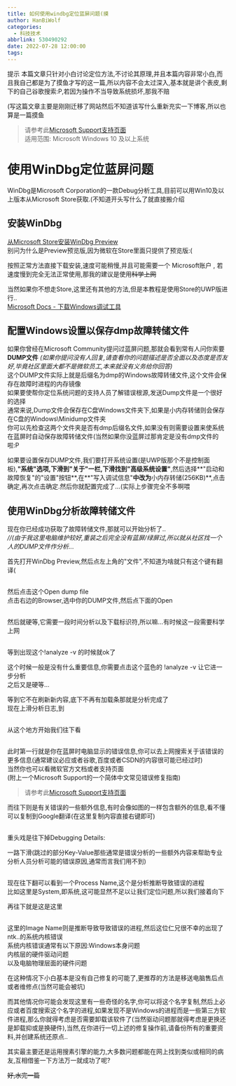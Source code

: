 ```yaml
---
title: 如何使用windbg定位蓝屏问题(摸
author: HanBiWolf
categories:
  - 科技技术
abbrlink: 530490292
date: 2022-07-28 12:00:00
tags:
---
```

提示 本篇文章只针对小白讨论定位方法,不讨论其原理,并且本篇内容非常小白,而且我自己都是为了摸鱼才写的这一篇,所以内容不会太过深入,基本就是讲个表皮,剩下的自己谷歌搜索:P,若因为操作不当导致系统损坏,那我不赔

(写这篇文章主要是刚刚迁移了网站然后不知道该写什么重新充实一下博客,所以也算是一篇摸鱼

> 请参考此[Microsoft Support支持页面][1]  
> 适用范围: Microsoft Windows 10 及以上系统

# 使用WinDbg定位蓝屏问题

WinDbg是Microsoft Corporation的一款Debug分析工具,目前可以用Win10及以上版本从Microsoft Store获取.(不知道开头写什么了就直接搬介绍

## 安装WinDbg

[从Microsoft Store安装WinDbg Preview][2]  
别问为什么是Preview预览版,因为微软在Store里面只提供了预览版:(

按照正常方法直接下载安装,速度可能稍慢,并且可能需要一个 Microsoft账户 , 若速度慢到完全无法正常使用,那我的建议是使用<del>科学上网</del>

当然如果你不想走Store,这里还有其他的方法,但是本教程是使用Store的UWP版进行..  
[Microsoft Docs - 下载Windows调试工具][3]

## 配置Windows设置以保存dmp故障转储文件

如果你曾经在Microsoft Community提问过蓝屏问题,那就会看到常有人问你索要**DUMP文件** _(如果你提问没有人回复,请查看你的问题描述是否全面以及态度是否友好,毕竟社区里面大都不是微软员工,本来就没有义务给你回答)_  
这个DUMP文件实际上就是后缀名为dmp的Windows故障转储文件,这个文件会保存在故障时进程的内存镜像  
如果要使帮你定位系统问题的支持人员了解错误根源,发送Dump文件是一个很好的选择  
通常来说,Dump文件会保存在C盘Windows文件夹下,如果是小内存转储则会保存在C盘的Windows\Minidump文件夹  
你可以先检查这两个文件夹是否有dmp后缀名文件,如果没有则需要设置来使系统在蓝屏时自动保存故障转储文件(当然如果你没蓝屏过那肯定是没有dmp文件的啦:P

如果要设置保存DUMP文件,我们要打开系统设置(是UWP版那个不是控制面板),**"系统"**选项,下滑到**"关于"**一栏,下滑找到**"高级系统设置"**,然后选择**"启动和故障恢复"的"设置"按钮**,在**"写入调试信息"**中改为**小内存转储(256KB)**,点击确定,再次点击确定.然后你就配置完成了...(实际上步骤完全不多啊喂

## 使用WinDbg分析故障转储文件

现在你已经成功获取了故障转储文件,那就可以开始分析了..  
_//(由于我这里电脑维护较好,重装之后完全没有蓝屏/绿屏过,所以就从社区找一个人的DUMP文件作分析..._

首先打开WinDbg Preview,然后点左上角的"文件",不知道为啥就只有这个键有翻译(  


<div class='fancybox-wrapper lazyload-container-unload' data-fancybox='post-images' href='https://bn1301files.storage.live.com/y4mtsPL_TlqTpUqaLsN0wIHNeIdpK7YmdmpgrlSOYuXxxvKw_GiKGpcl21YV26PU-TedSNl1VliXJcZM0buVov2enKmLOl9ts0OSiVZh5s0gUznHXo-hewoTiHjPj_tUTIITSQ-zQDctODxszYgogPWcxsP9wrjfIgO3A58F1ellOV29DwdLBNoL0pMlK0ciGbj?width=660&height=390&cropmode=none'>
  <img class="lazyload lazyload-style-8" src="data:image/svg+xml;base64,PCEtLUFyZ29uTG9hZGluZy0tPgo8c3ZnIHdpZHRoPSIxIiBoZWlnaHQ9IjEiIHhtbG5zPSJodHRwOi8vd3d3LnczLm9yZy8yMDAwL3N2ZyIgc3Ryb2tlPSIjZmZmZmZmMDAiPjxnPjwvZz4KPC9zdmc+"  data-original="https://bn1301files.storage.live.com/y4mtsPL_TlqTpUqaLsN0wIHNeIdpK7YmdmpgrlSOYuXxxvKw_GiKGpcl21YV26PU-TedSNl1VliXJcZM0buVov2enKmLOl9ts0OSiVZh5s0gUznHXo-hewoTiHjPj_tUTIITSQ-zQDctODxszYgogPWcxsP9wrjfIgO3A58F1ellOV29DwdLBNoL0pMlK0ciGbj?width=660&height=390&cropmode=none" src="data:image/png;base64,iVBORw0KGgoAAAANSUhEUgAAAAEAAAABCAYAAAAfFcSJAAAAAXNSR0IArs4c6QAAAARnQU1BAACxjwv8YQUAAAAJcEhZcwAADsQAAA7EAZUrDhsAAAANSURBVBhXYzh8+PB/AAffA0nNPuCLAAAAAElFTkSuQmCC" alt="点击Open dump file" />
</div>

  
然后点击这个Open dump file  
点击右边的Browser,选中你的DUMP文件,然后点下面的Open  


<div class='fancybox-wrapper lazyload-container-unload' data-fancybox='post-images' href='https://bn1301files.storage.live.com/y4mEcczwVzGZs3Ee1Z-_Rrj5LGPuS-EQUkjqQKO2aoL9Gyo9JS5dtt5ypuIBVCiVeFZanjcsaPzlQm4tfBXHhZAFkFFQLWRds_tAFMCep82aDISRqhomtqtj4tzKgOSpFpPBroPatKcFLpLVkDrUn2rjk4UKLoeO8vQLB6n4OfM2nqE_bwIUCXldA19fz0YaxLR?width=660&height=390&cropmode=none'>
  <img class="lazyload lazyload-style-8" src="data:image/svg+xml;base64,PCEtLUFyZ29uTG9hZGluZy0tPgo8c3ZnIHdpZHRoPSIxIiBoZWlnaHQ9IjEiIHhtbG5zPSJodHRwOi8vd3d3LnczLm9yZy8yMDAwL3N2ZyIgc3Ryb2tlPSIjZmZmZmZmMDAiPjxnPjwvZz4KPC9zdmc+"  data-original="https://bn1301files.storage.live.com/y4mEcczwVzGZs3Ee1Z-_Rrj5LGPuS-EQUkjqQKO2aoL9Gyo9JS5dtt5ypuIBVCiVeFZanjcsaPzlQm4tfBXHhZAFkFFQLWRds_tAFMCep82aDISRqhomtqtj4tzKgOSpFpPBroPatKcFLpLVkDrUn2rjk4UKLoeO8vQLB6n4OfM2nqE_bwIUCXldA19fz0YaxLR?width=660&height=390&cropmode=none" src="data:image/png;base64,iVBORw0KGgoAAAANSUhEUgAAAAEAAAABCAYAAAAfFcSJAAAAAXNSR0IArs4c6QAAAARnQU1BAACxjwv8YQUAAAAJcEhZcwAADsQAAA7EAZUrDhsAAAANSURBVBhXYzh8+PB/AAffA0nNPuCLAAAAAElFTkSuQmCC" alt="选中打开" />
</div>

然后就硬等,它需要一段时间分析以及下载标识符,所以嘛...有时候这一段需要科学上网  


<div class='fancybox-wrapper lazyload-container-unload' data-fancybox='post-images' href='https://bn1301files.storage.live.com/y4mWxmR8j7jG_iFkQwpIkMG32Vj3Yf8h2Nh51dzer8twwMFXMyPhKoN2NCuJeLd5Jt3ZfNBgsUBduYtyuu8LdnhEAWfVFFRaCG-XewqbzYJrliP7oczWQdRVnXTsWuEpHHGFkdZw0BMyBPc9kNR07eOYocBAiQ6pqlXnkccEFTQ_2IYWtXKjhFM9tO2bcqKWY20?width=660&height=390&cropmode=none'>
  <img class="lazyload lazyload-style-8" src="data:image/svg+xml;base64,PCEtLUFyZ29uTG9hZGluZy0tPgo8c3ZnIHdpZHRoPSIxIiBoZWlnaHQ9IjEiIHhtbG5zPSJodHRwOi8vd3d3LnczLm9yZy8yMDAwL3N2ZyIgc3Ryb2tlPSIjZmZmZmZmMDAiPjxnPjwvZz4KPC9zdmc+"  data-original="https://bn1301files.storage.live.com/y4mWxmR8j7jG_iFkQwpIkMG32Vj3Yf8h2Nh51dzer8twwMFXMyPhKoN2NCuJeLd5Jt3ZfNBgsUBduYtyuu8LdnhEAWfVFFRaCG-XewqbzYJrliP7oczWQdRVnXTsWuEpHHGFkdZw0BMyBPc9kNR07eOYocBAiQ6pqlXnkccEFTQ_2IYWtXKjhFM9tO2bcqKWY20?width=660&height=390&cropmode=none" src="data:image/png;base64,iVBORw0KGgoAAAANSUhEUgAAAAEAAAABCAYAAAAfFcSJAAAAAXNSR0IArs4c6QAAAARnQU1BAACxjwv8YQUAAAAJcEhZcwAADsQAAA7EAZUrDhsAAAANSURBVBhXYzh8+PB/AAffA0nNPuCLAAAAAElFTkSuQmCC" alt="等到这个页面" />
</div>

  
等到出现这个!analyze -v 的时候就ok了

这个时候一般是没有什么重要信息,你需要点击这个蓝色的 !analyze -v 让它进一步分析  
之后又是硬等...

等到它不在刷新新内容,底下不再有加载条那就是分析完成了  
现在上滑分析日志,到  


<div class='fancybox-wrapper lazyload-container-unload' data-fancybox='post-images' href='https://bn1301files.storage.live.com/y4m2fJNp7pL1vJUjlTXgoXd7n57oiXYZIqZC0cxPXM7di-ITVFc2IKNaYDeHJZG6Wzz8k7G8RiDOgWgNO3ryFb-lujWXNKT4dwkBZUkoc8oBQnMHt677VG8x52ARRyoeScrWXWugVUibzEcJJ02SSasnB1Xb0tuF3i3eHPevwFG_7VzzUuB73_zrELJX4z5z_iy?width=660&height=390&cropmode=none'>
  <img class="lazyload lazyload-style-8" src="data:image/svg+xml;base64,PCEtLUFyZ29uTG9hZGluZy0tPgo8c3ZnIHdpZHRoPSIxIiBoZWlnaHQ9IjEiIHhtbG5zPSJodHRwOi8vd3d3LnczLm9yZy8yMDAwL3N2ZyIgc3Ryb2tlPSIjZmZmZmZmMDAiPjxnPjwvZz4KPC9zdmc+"  data-original="https://bn1301files.storage.live.com/y4m2fJNp7pL1vJUjlTXgoXd7n57oiXYZIqZC0cxPXM7di-ITVFc2IKNaYDeHJZG6Wzz8k7G8RiDOgWgNO3ryFb-lujWXNKT4dwkBZUkoc8oBQnMHt677VG8x52ARRyoeScrWXWugVUibzEcJJ02SSasnB1Xb0tuF3i3eHPevwFG_7VzzUuB73_zrELJX4z5z_iy?width=660&height=390&cropmode=none" src="data:image/png;base64,iVBORw0KGgoAAAANSUhEUgAAAAEAAAABCAYAAAAfFcSJAAAAAXNSR0IArs4c6QAAAARnQU1BAACxjwv8YQUAAAAJcEhZcwAADsQAAA7EAZUrDhsAAAANSURBVBhXYzh8+PB/AAffA0nNPuCLAAAAAElFTkSuQmCC" alt="就这玩意" />
</div>

从这个地方开始我们往下看  


<div class='fancybox-wrapper lazyload-container-unload' data-fancybox='post-images' href='https://bn1301files.storage.live.com/y4mmTv4l0ohoBCWgiGjF3ccVhqx83Ny9CcLIKK5TLCQVH42cychxPy0rzJgGl5-iJOB8k5_E0dthCDhoeaQQrFTxGEqaNpimHe7ulgJq-t3AERu93WkzYSFZZBjyDruUwuarcrn16dQR3re7cp78TJS5T1hKlwdDC6e6rGFoFZRMm-ujzdTEGZ1_ads-dXFH7N2?width=660&height=390&cropmode=none'>
  <img class="lazyload lazyload-style-8" src="data:image/svg+xml;base64,PCEtLUFyZ29uTG9hZGluZy0tPgo8c3ZnIHdpZHRoPSIxIiBoZWlnaHQ9IjEiIHhtbG5zPSJodHRwOi8vd3d3LnczLm9yZy8yMDAwL3N2ZyIgc3Ryb2tlPSIjZmZmZmZmMDAiPjxnPjwvZz4KPC9zdmc+"  data-original="https://bn1301files.storage.live.com/y4mmTv4l0ohoBCWgiGjF3ccVhqx83Ny9CcLIKK5TLCQVH42cychxPy0rzJgGl5-iJOB8k5_E0dthCDhoeaQQrFTxGEqaNpimHe7ulgJq-t3AERu93WkzYSFZZBjyDruUwuarcrn16dQR3re7cp78TJS5T1hKlwdDC6e6rGFoFZRMm-ujzdTEGZ1_ads-dXFH7N2?width=660&height=390&cropmode=none" src="data:image/png;base64,iVBORw0KGgoAAAANSUhEUgAAAAEAAAABCAYAAAAfFcSJAAAAAXNSR0IArs4c6QAAAARnQU1BAACxjwv8YQUAAAAJcEhZcwAADsQAAA7EAZUrDhsAAAANSURBVBhXYzh8+PB/AAffA0nNPuCLAAAAAElFTkSuQmCC" alt="第一行" />
</div>

  
此时第一行就是你在蓝屏时电脑显示的错误信息,你可以去上网搜索关于该错误的更多信息(通常建议必应或者谷歌,百度或者CSDN的内容很可能已经过时)  
当然你也可以看微软官方文档或者支持页面  
(附上一个Microsoft Support的一个简体中文常见错误修复指南)

> 请参考此[Microsoft Support支持页面][1]

而往下则是有关错误的一些额外信息,有时会像如图的一样包含额外的信息,看不懂可以复制到Google翻译(在这里复制内容直接右键即可)  


<div class='fancybox-wrapper lazyload-container-unload' data-fancybox='post-images' href='https://bn1301files.storage.live.com/y4menFeJ2ehNeOFXbaEHNsgb8ct8wk9Rfn_dAg9sRvVp0nRD2gIAOsn4MHJF79gdfyGi8RUW61S4CUbvQcKC9Qc5rhBZaoac-nGA9E__Udex0s73x2kFwsAvXO0lXaPqWk84QW715y-BYeGMICtIou1BLuWjZR1iKKFARIn4iReK2kXsl0gVcDC6jVeTltMjc5c?width=660&height=390&cropmode=none'>
  <img class="lazyload lazyload-style-8" src="data:image/svg+xml;base64,PCEtLUFyZ29uTG9hZGluZy0tPgo8c3ZnIHdpZHRoPSIxIiBoZWlnaHQ9IjEiIHhtbG5zPSJodHRwOi8vd3d3LnczLm9yZy8yMDAwL3N2ZyIgc3Ryb2tlPSIjZmZmZmZmMDAiPjxnPjwvZz4KPC9zdmc+"  data-original="https://bn1301files.storage.live.com/y4menFeJ2ehNeOFXbaEHNsgb8ct8wk9Rfn_dAg9sRvVp0nRD2gIAOsn4MHJF79gdfyGi8RUW61S4CUbvQcKC9Qc5rhBZaoac-nGA9E__Udex0s73x2kFwsAvXO0lXaPqWk84QW715y-BYeGMICtIou1BLuWjZR1iKKFARIn4iReK2kXsl0gVcDC6jVeTltMjc5c?width=660&height=390&cropmode=none" src="data:image/png;base64,iVBORw0KGgoAAAANSUhEUgAAAAEAAAABCAYAAAAfFcSJAAAAAXNSR0IArs4c6QAAAARnQU1BAACxjwv8YQUAAAAJcEhZcwAADsQAAA7EAZUrDhsAAAANSURBVBhXYzh8+PB/AAffA0nNPuCLAAAAAElFTkSuQmCC" alt="额外信息" />
</div>

重头戏是往下掉Debugging Details:

一路下滑(跳过的部分Key-Value那些通常是错误分析的一些额外内容来帮助专业分析人员分析可能的错误原因,通常而言我们用不到)

<div class='fancybox-wrapper lazyload-container-unload' data-fancybox='post-images' href='https://bn1301files.storage.live.com/y4mYELLI24gQbGebgTUz-zf3Oq-chGUL_Drfyn9CxWcEyI6tKu5Jg-nnr42LO0RH5qnaP-IaBVTem_6cQ8b3YGSwKh3VOqMnKTZ27VUWCJdFQr_FrqFQjp8IMYlS1wUWSt0qLSDMX-y7FXFBBJp60ihOVOXbW0hPLyzvaTPRTOg8P-Az1WzyYEmzIR22QVw43s0?width=660&height=390&cropmode=none'>
  <img class="lazyload lazyload-style-8" src="data:image/svg+xml;base64,PCEtLUFyZ29uTG9hZGluZy0tPgo8c3ZnIHdpZHRoPSIxIiBoZWlnaHQ9IjEiIHhtbG5zPSJodHRwOi8vd3d3LnczLm9yZy8yMDAwL3N2ZyIgc3Ryb2tlPSIjZmZmZmZmMDAiPjxnPjwvZz4KPC9zdmc+"  data-original="https://bn1301files.storage.live.com/y4mYELLI24gQbGebgTUz-zf3Oq-chGUL_Drfyn9CxWcEyI6tKu5Jg-nnr42LO0RH5qnaP-IaBVTem_6cQ8b3YGSwKh3VOqMnKTZ27VUWCJdFQr_FrqFQjp8IMYlS1wUWSt0qLSDMX-y7FXFBBJp60ihOVOXbW0hPLyzvaTPRTOg8P-Az1WzyYEmzIR22QVw43s0?width=660&height=390&cropmode=none" src="data:image/png;base64,iVBORw0KGgoAAAANSUhEUgAAAAEAAAABCAYAAAAfFcSJAAAAAXNSR0IArs4c6QAAAARnQU1BAACxjwv8YQUAAAAJcEhZcwAADsQAAA7EAZUrDhsAAAANSURBVBhXYzh8+PB/AAffA0nNPuCLAAAAAElFTkSuQmCC" alt="重点1" />
</div>

  
现在往下翻可以看到一个Process Name,这个是分析推断导致错误的进程  
比如这里是System,即系统,这可能显然不足以让我们定位问题,所以我们接着向下

再往下就是这是这里  


<div class='fancybox-wrapper lazyload-container-unload' data-fancybox='post-images' href='https://bn1301files.storage.live.com/y4mO78HUayUuNZq-G6NMi2flcat2Z7iKGTvCPWOV0M5AtJOG2ZrKOxlvD9QeUIy-4SlSl68VshZ4k6id1r06UXTV_ejPzECCBiDDjpH69-jcct3d-WSOMmaGRipbNaCrOcYWBDsLFGm5oAvxp0OIBrDB4IvWRw25KUc6wdHA31N3jq4XLWkqjqAraCILnny7vmv?width=660&height=390&cropmode=none'>
  <img class="lazyload lazyload-style-8" src="data:image/svg+xml;base64,PCEtLUFyZ29uTG9hZGluZy0tPgo8c3ZnIHdpZHRoPSIxIiBoZWlnaHQ9IjEiIHhtbG5zPSJodHRwOi8vd3d3LnczLm9yZy8yMDAwL3N2ZyIgc3Ryb2tlPSIjZmZmZmZmMDAiPjxnPjwvZz4KPC9zdmc+"  data-original="https://bn1301files.storage.live.com/y4mO78HUayUuNZq-G6NMi2flcat2Z7iKGTvCPWOV0M5AtJOG2ZrKOxlvD9QeUIy-4SlSl68VshZ4k6id1r06UXTV_ejPzECCBiDDjpH69-jcct3d-WSOMmaGRipbNaCrOcYWBDsLFGm5oAvxp0OIBrDB4IvWRw25KUc6wdHA31N3jq4XLWkqjqAraCILnny7vmv?width=660&height=390&cropmode=none" src="data:image/png;base64,iVBORw0KGgoAAAANSUhEUgAAAAEAAAABCAYAAAAfFcSJAAAAAXNSR0IArs4c6QAAAARnQU1BAACxjwv8YQUAAAAJcEhZcwAADsQAAA7EAZUrDhsAAAANSURBVBhXYzh8+PB/AAffA0nNPuCLAAAAAElFTkSuQmCC" alt="重点2" />
</div>

  
这里的Image Name则是推断导致导致错误的进程,然后这位仁兄很不幸的出现了ntk..的系统内核错误  
系统内核错误通常有以下原因:Windows本身问题  
内核层的硬件驱动问题  
以及电脑物理层面的硬件问题

在这种情况下小白基本是没有自己修复的可能了,更推荐的方法是移送电脑售后点或者维修点(当然可能会被坑)

而其他情况你可能会发现这里有一些奇怪的名字,你可以将这个名字复制,然后上必应或者百度搜索这个名字的进程,如果发现不是Windows的进程而是一些第三方软件进程,那么你就得考虑是否需要卸载该软件了(当然驱动问题那就得考虑是更换还是卸载抑或是换硬件),当然,在你进行一切上述的修复操作前,请备份所有的重要资料,并创建系统还原点..

其实最主要还是运用搜素引擎的能力,大多数问题都能在网上找到类似或相同的病友,互相借鉴一下方法万一就成功了呢?

<del>好,水完一篇</del>

 [1]: https://support.microsoft.com/zh-cn/topic/%E6%98%93%E5%AE%9D%E5%85%B8-windows%E5%B8%B8%E8%A7%81%E8%93%9D%E5%B1%8F%E6%95%85%E9%9A%9C%E5%88%86%E6%9E%90-mvp-%E6%92%B0%E7%A8%BF-2412352e-18a0-35c3-860c-ca2acc6dbca0
 [2]: https://apps.microsoft.com/store/detail/windbg-preview/9PGJGD53TN86
 [3]: https://docs.microsoft.com/zh-cn/windows-hardware/drivers/debugger/debugger-download-tools